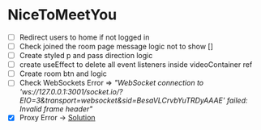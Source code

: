 # NiceToMeetYou

-   [ ] Redirect users to home if not logged in
-   [ ] Check joined the room page message logic not to show []
-   [ ] Create styled p and pass direction logic
-   [ ] create useEffect to delete all event listeners inside videoContainer ref
-   [ ] Create room btn and logic
-   [ ] Check WebSockets Error => *"WebSocket connection to 'ws://127.0.0.1:3001/socket.io/?EIO=3&transport=websocket&sid=BesaVLCrvbYuTRDyAAAE' failed: Invalid frame header"*
-   [x] Proxy Error -> [Solution](https://medium.com/@bryantjiminson/solving-proxy-error-could-not-proxy-request-xxx-from-yyy-from-local-reactjs-app-to-nodejs-app-f28f3548afb9)